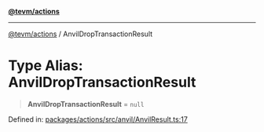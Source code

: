 [**@tevm/actions**](../README.md)

***

[@tevm/actions](../globals.md) / AnvilDropTransactionResult

# Type Alias: AnvilDropTransactionResult

> **AnvilDropTransactionResult** = `null`

Defined in: [packages/actions/src/anvil/AnvilResult.ts:17](https://github.com/evmts/tevm-monorepo/blob/main/packages/actions/src/anvil/AnvilResult.ts#L17)
